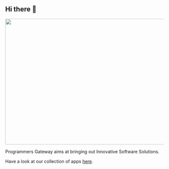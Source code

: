 ## Hi there 👋

<img src="https://play-lh.googleusercontent.com/mZcOUbOpyZNOOdTWenbRbyocyzM4IyYULrqwek784OPdxMQUzDnkH2vZYvgJqmxbo6M=w2247-h1264-rw" height="400" width="700" />

Programmers Gateway aims at bringing out Innovative Software Solutions.


Have a look at our collection of apps [here](https://play.google.com/store/apps/dev?id=6670598499208527718).
